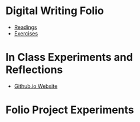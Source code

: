 # Digital Writing Folio

- [Readings](Readings.md)
- [Exercises](exercises.md)

# In Class Experiments and Reflections
- [Github.io Website](practicewebsite.md)



# Folio Project Experiments 
